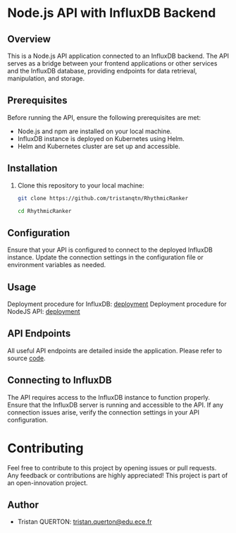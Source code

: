 # Node.js API with InfluxDB Backend

## Overview

This is a Node.js API application connected to an InfluxDB backend. The API serves as a bridge between your frontend applications or other services and the InfluxDB database, providing endpoints for data retrieval, manipulation, and storage.

## Prerequisites

Before running the API, ensure the following prerequisites are met:

- Node.js and npm are installed on your local machine.
- InfluxDB instance is deployed on Kubernetes using Helm.
- Helm and Kubernetes cluster are set up and accessible.

## Installation

1. Clone this repository to your local machine:

   ```bash
   git clone https://github.com/tristanqtn/RhythmicRanker
   ```

   ```bash
   cd RhythmicRanker
   ```

## Configuration

Ensure that your API is configured to connect to the deployed InfluxDB instance. Update the connection settings in the configuration file or environment variables as needed.

## Usage

Deployment procedure for InfluxDB: [deployment](./infra/DEPLOY.md)
Deployment procedure for NodeJS API: [deployment](./api/DEPLOY.md)

## API Endpoints

All useful API endpoints are detailed inside the application. Please refer to source [code](./api/src/index.html).

## Connecting to InfluxDB

The API requires access to the InfluxDB instance to function properly. Ensure that the InfluxDB server is running and accessible to the API. If any connection issues arise, verify the connection settings in your API configuration.

# Contributing

Feel free to contribute to this project by opening issues or pull requests. Any feedback or contributions are highly appreciated! This project is part of an open-innovation project.

## Author

- Tristan QUERTON: tristan.querton@edu.ece.fr
